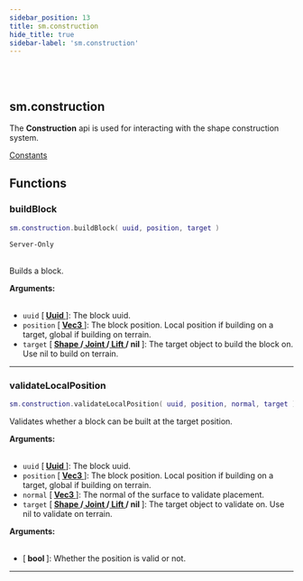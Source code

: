 ```yaml
---
sidebar_position: 13
title: sm.construction
hide_title: true
sidebar-label: 'sm.construction'
---
```


<br></br>

## sm.construction

The <strong>Construction</strong> api is used for interacting with the shape construction system.

[Constants](/docs/Game-Script-Environment/Constants#smconstructionconstants)

## Functions

### buildBlock

```lua
sm.construction.buildBlock( uuid, position, target )
```
<code>Server-Only</code> <br></br>

Builds a block.

<strong>Arguments:</strong> <br></br>

- <code>uuid</code> [<strong> <a href="/docs/Game-Script-Environment/Userdata/Uuid"> Uuid </a> </strong>]: The block uuid.
- <code>position</code> [<strong> <a href="/docs/Game-Script-Environment/Userdata/Vec3"> Vec3 </a> </strong>]: The block position. Local position if building on a target, global if building on terrain.
- <code>target</code> [<strong> <a href="/docs/Game-Script-Environment/Userdata/Shape"> Shape </a>/<a href="/docs/Game-Script-Environment/Userdata/Joint"> Joint </a>/<a href="/docs/Game-Script-Environment/Userdata/Lift"> Lift </a>/ nil </strong>]: The target object to build the block on. Use nil to build on terrain.

---

### validateLocalPosition

```lua
sm.construction.validateLocalPosition( uuid, position, normal, target )
```

Validates whether a block can be built at the target position.

<strong>Arguments:</strong> <br></br>

- <code>uuid</code> [<strong> <a href="/docs/Game-Script-Environment/Userdata/Uuid"> Uuid </a> </strong>]: The block uuid.
- <code>position</code> [<strong> <a href="/docs/Game-Script-Environment/Userdata/Vec3"> Vec3 </a> </strong>]: The block position. Local position if building on a target, global if building on terrain.
- <code>normal</code> [<strong> <a href="/docs/Game-Script-Environment/Userdata/Vec3"> Vec3 </a> </strong>]: The normal of the surface to validate placement.
- <code>target</code> [<strong> <a href="/docs/Game-Script-Environment/Userdata/Shape"> Shape </a>/<a href="/docs/Game-Script-Environment/Userdata/Joint"> Joint </a>/<a href="/docs/Game-Script-Environment/Userdata/Lift"> Lift </a>/ nil </strong>]: The target object to validate on. Use nil to validate on terrain.

<strong>Arguments:</strong> <br></br>

- [<strong> bool </strong>]: Whether the position is valid or not.

---














